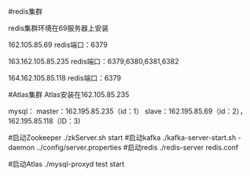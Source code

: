 #redis集群

redis集群环境在69服务器上安装

162.105.85.69
redis端口：6379

163.162.105.85.235
redis端口：6379,6380,6381,6382

164.162.105.85.118
redis端口：6379


#Atlas集群
Atlas安装在162.105.85.235

mysql：
master：162.195.85.235（id：1）
slave：162.195.85.69（id：2），162.195.85.118（ID：3)


#启动Zookeeper
	./zkServer.sh start
#启动kafka
	./kafka-server-start.sh -daemon ../config/server.properties 
 #启动redis
 ./redis-server redis.conf
 
 #启动Atlas
 	 ./mysql-proxyd test start